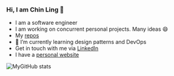 ### Hi, I am Chin Ling 👋

<!--
**nchinling/nchinling** is a ✨ _special_ ✨ repository because its `README.md` (this file) appears on your GitHub profile.

Here are some ideas to get you started:

- 🌱 I’m currently learning design patterns
- 👯 I’m looking to collaborate on ...
- 🤔 I’m looking for help with ...
- 💬 Ask me about ...
- 📫 How to reach me: nchinling@gmail.com
- 😄 Pronouns: ...
- ⚡ Fun fact: ...
-->

- I am a software engineer
- I am working on concurrent personal projects. Many ideas 😄
- My [repos](https://github.com/nchinling?tab=repositories)
- 🌱 I’m currently learning design patterns and DevOps
- Get in touch with me via [LinkedIn](https://www.linkedin.com/in/chin-ling-ng/)
- I have a [personal website](https://ngchinling.com/)  

![MyGitHub stats](https://github-readme-stats.vercel.app/api?username=nchinling&show_icons=true&theme=highcontrast)
